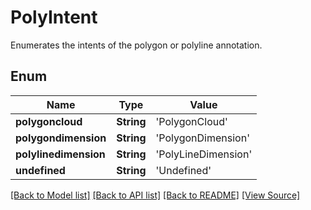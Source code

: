 # PolyIntent
Enumerates the intents of the polygon or polyline annotation.

## Enum
Name | Type | Value
------------ | ------------- | -------------
**polygoncloud** | **String** | 'PolygonCloud'
**polygondimension** | **String** | 'PolygonDimension'
**polylinedimension** | **String** | 'PolyLineDimension'
**undefined** | **String** | 'Undefined'

[[Back to Model list]](../README.md#documentation-for-models) [[Back to API list]](../README.md#documentation-for-api-endpoints) [[Back to README]](../README.md) [[View Source]](../AsposePdfCloud/Models/PolyIntent.ts)

